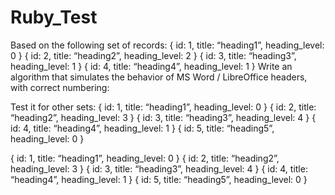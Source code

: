 # Ruby_Test

Based on the following set of records:
{ id: 1, title: “heading1”, heading_level: 0 }
{ id: 2, title: “heading2”, heading_level: 2 }
{ id: 3, title: “heading3”, heading_level: 1 }
{ id: 4, title: “heading4”, heading_level: 1 }
Write an algorithm that simulates the behavior of MS Word / LibreOffice headers, with correct numbering:

Test it for other sets:
{ id: 1, title: “heading1”, heading_level: 0 }
{ id: 2, title: “heading2”, heading_level: 3 }
{ id: 3, title: “heading3”, heading_level: 4 }
{ id: 4, title: “heading4”, heading_level: 1 }
{ id: 5, title: “heading5”, heading_level: 0 }

{ id: 1, title: “heading1”, heading_level: 0 }
{ id: 2, title: “heading2”, heading_level: 3 }
{ id: 3, title: “heading3”, heading_level: 4 }
{ id: 4, title: “heading4”, heading_level: 1 }
{ id: 5, title: “heading5”, heading_level: 0 }
